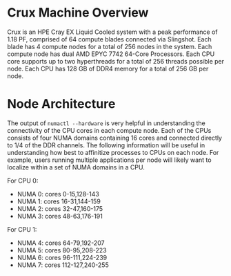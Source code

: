 # Crux Machine Overview

Crux is an HPE Cray EX Liquid Cooled system with a peak performance of 1.18 PF, comprised of 64 compute blades connected via Slingshot. Each blade has 4 compute nodes for a total of 256 nodes in the system. Each compute node has dual AMD EPYC 7742 64-Core Processors. Each CPU core supports up to two hyperthreads for a total of 256 threads possible per node. Each CPU has 128 GB of DDR4 memory for a total of 256 GB per node.

# Node Architecture

The output of `numactl --hardware` is very helpful in understanding the connectivity of the CPU cores in each compute node. Each of the CPUs consists of four NUMA domains containing 16 cores and connected directly to 1/4 of the DDR channels. The following information will be useful in understanding how best to affinitize processes to CPUs on each node. For example, users running multiple applications per node will likely want to localize within a set of NUMA domains in a CPU.

For CPU 0:

* NUMA 0: cores 0-15,128-143
* NUMA 1: cores 16-31,144-159
* NUMA 2: cores 32-47,160-175
* NUMA 3: cores 48-63,176-191

For CPU 1:

* NUMA 4: cores 64-79,192-207
* NUMA 5: cores 80-95,208-223
* NUMA 6: cores 96-111,224-239
* NUMA 7: cores 112-127,240-255

<!-- Table 1 summarizes the capabilities of a Crux compute node:

| COMPONENT | COMPONENT | AGGREGATE |
| --- | ----------- | ----------- |
| AMD Rome 64-core CPU | 2 | 48 |
| DDR4 Memory | 1 TB on 320 GB & 2 TB on 640 GB | 26 TB |
| NVIDIA A100 GPU | 8 | 192 |
| GPU Memory | 22 nodes w/ 320 GB & 2 nodes w/ 640 GB | 8,320 GB |
| HDR200 Compute Ports | 8 | 192 |
| HDR200 Storage Ports | 2 | 48 |
| 100GbE Ports | 2 | 48 |
| 3.84 TB Gen4 NVME drives | 4 | 96 |
-->